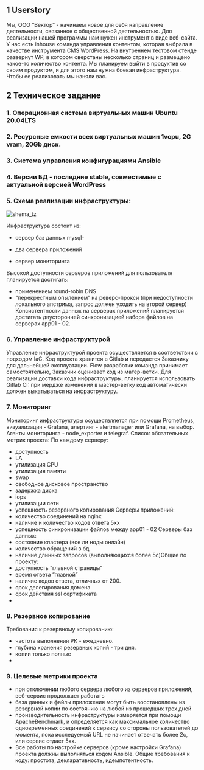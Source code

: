 ## 1 Userstory
Мы, ООО “Вектор” - начинаем новое для себя направление деятельности,
связанное с общественной деятельностью. Для реализации нашей программы нам
нужен инструмент в виде веб-сайта.
У нас есть inhouse команда управления контентом, которая выбрала в качестве
инструмента CMS WordPress. На внутреннем тестовом стенде развернут WP, в котором
сверстаны несколько страниц и размещено какое-то количество контента. Мы
планируем выйти в продуктив со своим продуктом, и для этого нам нужна боевая
инфраструктура.
Чтобы ее реализовать мы наняли вас.

## 2 Техническое задание

### 1. Операционная система виртуальных машин Ubuntu 20.04LTS
### 2. Ресурсные емкости всех виртуальных машин 1vcpu, 2G vram, 20Gb диск.
### 3. Система управления конфигурациями Ansible
### 4. Версии БД - последние stable, совместимые с актуальной версией WordPress
### 5. Схема реализации инфраструктуры:

![shema_tz](https://github.com/vitalyyusin/gb-project/assets/49844487/be54d50b-d368-4ec8-a1e0-bb2f1f95f443)

Инфраструктура состоит из:
- сервер баз данных mysql-

- два сервера приложений
- сервер мониторинга
  
Высокой доступности серверов приложений для пользователя планируется достигать:
- применением round-robin DNS
- “перекрестным опылением” на реверс-прокси (при недоступности локального
апстрима, запрос должен уходить на второй сервер)
Консистентности данных на серверах приложений планируется достигать
двусторонней синхронизацией набора файлов на серверах app01 - 02.

### 6. Управление инфраструктурой

Управление инфраструктурой проекта осуществляется в соответствии с подходом
IaC. Код проекта хранится в Gitlab и передается Заказчику для дальнейшей
эксплуатации.
Flow разработки команда принимает самостоятельно, Заказчик оценивает код из
матер-ветки.
Для реализации доставки кода инфраструктуры, планируется использовать Gitlab
CI: при мердже изменений в мастер-ветку код автоматически должен выкатываться на
инфраструктуру.

### 7. Мониторинг

Мониторинг инфраструктуры осуществляется при помощи Prometheus,
визуализация - Grafana, алертинг - alertmanager или Grafana, на выбор.
Агенты мониторинга - node_exporter и telegraf.
Список обязательных метрик проекта:
По каждому серверу:
- доступность
- LA
- утилизация CPU
- утилизация памяти
- swap
- свободное дисковое пространство
- задержка диска
- iops
- утилизации сети
- успешность резервного копирования
Серверы приложений:
- количество соединений на nginx
- наличие и количество кодов ответа 5xx
- успешность синхронизации файлов между app01 - 02
Серверы баз данных:
- состояние кластера (все ли ноды онлайн)
- количество обращений в бд
- наличие длинных запросов (выполняющихся более 5с)Общие по проекту:
- доступность “главной страницы”
- время ответа “главной”
- наличие кодов ответа, отличных от 200.
- срок делегирования домена
- срок действия ssl сертификата
- 
### 8. Резервное копирование

Требования к резервному копированию:
- частота выполнения РК - ежедневно.
- глубина хранения резервных копий - три дня.
- копии только полные
- 
### 9. Целевые метрики проекта

- при отключении любого сервера любого из серверов приложений, веб-сервис
продолжает работать
- база данных и файлы приложения могут быть восстановлены из резервной
копии по состоянию на любой из прошедших трех дней
- производительность инфраструктуры измеряется при помощи
ApacheBenchmark, и определяется как максимальное количество одновременных
соединений к сервису со стороны пользователей до момента, пока исследуемый URL
не начинает отвечать более 2с, или сервис отдает 5xx.
- Все работы по настройке серверов (кроме настройки Grafana) проекта должны
выполняться кодом Ansible. Общие требования к коду: простота, декларативность,
идемпотентность.
